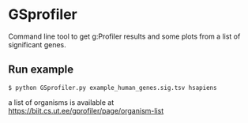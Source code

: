 # GSprofiler
Command line tool to get g:Profiler results and some plots from a list of significant genes. 

## Run example

```
$ python GSprofiler.py example_human_genes.sig.tsv hsapiens
```

a list of organisms is available at https://biit.cs.ut.ee/gprofiler/page/organism-list
